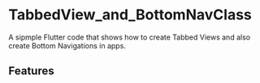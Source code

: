 # TabbedView_and_BottomNavClass

A sipmple Flutter code that shows how to create Tabbed Views and also create Bottom Navigations in apps.

## Features


